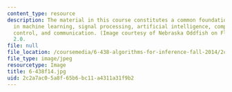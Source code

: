 ```yaml
---
content_type: resource
description: The material in this course constitutes a common foundation for work
  in machine learning, signal processing, artificial intelligence, computer vision,
  control, and communication. (Image courtesy of Nebraska Oddfish on Flickr. CC BY-NC-SA
  2.0.
file: null
file_location: /coursemedia/6-438-algorithms-for-inference-fall-2014/2c2a7ac05a8f65b6bc11a4311a31f9b2_6-438f14.jpg
file_type: image/jpeg
resourcetype: Image
title: 6-438f14.jpg
uid: 2c2a7ac0-5a8f-65b6-bc11-a4311a31f9b2
---
```

